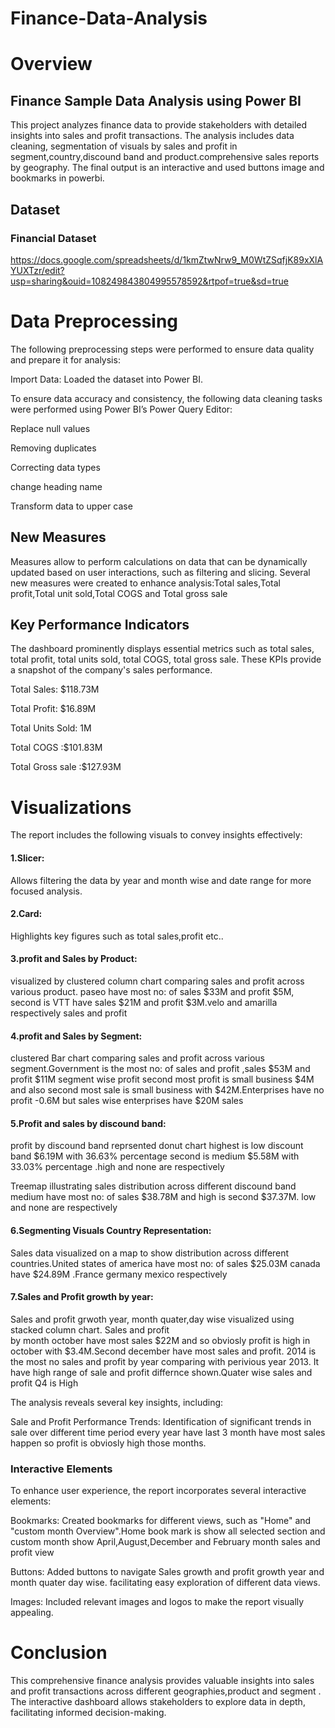 # Finance-Data-Analysis

# Overview

## Finance Sample Data Analysis using Power BI

This project analyzes finance data to provide stakeholders with detailed insights into sales  and profit transactions. The analysis includes data cleaning, segmentation of visuals by sales and profit in segment,country,discound band and product.comprehensive sales reports by geography. The final output is an interactive and used buttons image and bookmarks in powerbi.

## Dataset
 ### Financial Dataset
https://docs.google.com/spreadsheets/d/1kmZtwNrw9_M0WtZSqfjK89xXlAYUXTzr/edit?usp=sharing&ouid=108249843804995578592&rtpof=true&sd=true

# Data Preprocessing

The following preprocessing steps were performed to ensure data quality and prepare it for analysis:

Import Data: Loaded the dataset into Power BI.

To ensure data accuracy and consistency, the following data cleaning tasks were performed using Power BI’s Power Query Editor:

Replace null values

Removing duplicates

Correcting data types

change heading name

Transform data to upper case

## New Measures

Measures allow to perform calculations on data that can be dynamically updated based on user interactions, 
such as filtering and slicing.
Several new measures were created to enhance analysis:Total sales,Total profit,Total unit sold,Total COGS and 
Total gross sale

## Key Performance Indicators

The dashboard prominently displays essential metrics such as total sales, total profit, total units sold, total COGS, total gross sale. These KPIs provide a snapshot of the company's sales performance.

Total Sales: $118.73M

Total Profit: $16.89M

Total Units Sold: 1M

Total COGS :$101.83M

Total Gross sale :$127.93M

# Visualizations

The report includes the following visuals to convey insights effectively:

#### 1.Slicer:    

Allows filtering the data by year and month wise and date range for more focused analysis.

#### 2.Card:    

Highlights key figures such as total sales,profit etc..

#### 3.profit and Sales by Product: 

visualized by clustered column chart comparing sales and profit across various product. 
paseo have most no: of sales $33M and profit $5M, second is VTT have sales $21M and profit $3M.velo and amarilla respectively sales and profit

#### 4.profit and Sales by Segment: 

clustered Bar chart comparing sales and profit across various segment.Government is the most no: of sales 
and profit ,sales $53M and profit $11M segment wise profit second most profit is  small business $4M and 
also second most sale is small business with $42M.Enterprises have no profit -0.6M but sales wise 
enterprises have $20M sales
   
#### 5.Profit and sales by discound band:       

profit by discound band reprsented donut chart highest is low discount band $6.19M with 36.63%  percentage second is medium $5.58M with 33.03% percentage .high and none are respectively

Treemap illustrating sales distribution across different discound band medium have most no: of sales $38.78M and high is second $37.37M. low and none are respectively

#### 6.Segmenting Visuals Country Representation:      
Sales data visualized on a map to show distribution across different countries.United states of america have most no: of sales $25.03M canada have $24.89M .France germany mexico respectively

#### 7.Sales and Profit growth by year:  
Sales and profit grwoth year, month quater,day wise visualized using stacked column chart. Sales and profit  
by month october  have most sales $22M  and so obviosly profit is high in october with $3.4M.Second december 
have most sales and profit. 2014 is the most no sales and profit  by year comparing with perivious year 2013.
It have high range of sale and profit differnce shown.Quater wise sales and profit Q4 is High 

The analysis reveals several key insights, including:

Sale and Profit Performance Trends: Identification of significant trends in sale over different time period
every year have last 3 month have most sales happen so profit is obviosly high those months.

### Interactive Elements
To enhance user experience, the report incorporates several interactive elements:

Bookmarks: Created bookmarks for different views, such as "Home" and "custom month Overview".Home book mark
is show all selected section and custom month show April,August,December and February month sales and profit view

Buttons: Added buttons to navigate Sales growth and profit growth year and month quater day wise.
facilitating easy exploration of different data views.

Images: Included relevant images and logos to make the report visually appealing.


# Conclusion
This comprehensive finance analysis provides valuable insights into sales and profit transactions across different geographies,product and segment . The interactive dashboard allows stakeholders to explore data in depth, facilitating informed decision-making.






